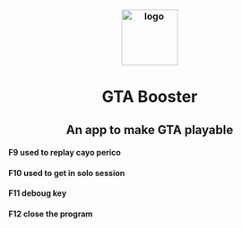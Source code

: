 <h3 align="center"><img src="https://i.imgur.com/tR8Q8SW.jpg" alt="logo" height="100px"></h3>
<h1 align="center">GTA Booster</h1>
<p>
  <h2 align="center"> An app to make GTA playable </h2>
  <h4 align="left"> F9 used to replay cayo perico  </h4>
  <h4 align="left"> F10 used to get in solo session  </h4>
  <h4 align="left"> F11 deboug key  </h4>
  <h4 align="left"> F12 close the program </h4>
</p>
